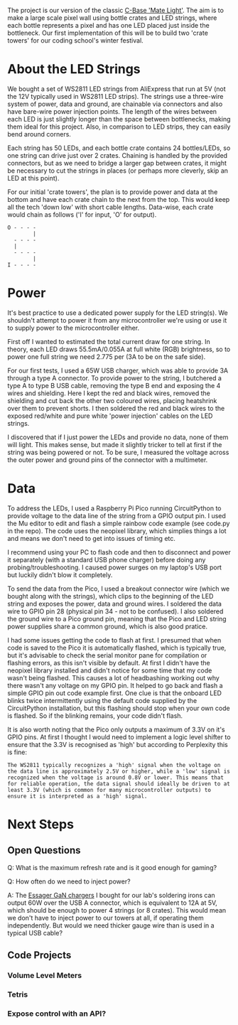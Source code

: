 The project is our version of the classic [C-Base 'Mate Light'](https://github.com/jaseg/matelight). The aim is to make a large scale pixel wall using bottle crates and LED strings, where each bottle represents a pixel and has one LED placed just inside the bottleneck. Our first implementation of this will be to build two 'crate towers' for our coding school's winter festival.

# About the LED Strings

We bought a set of WS2811 LED strings from AliExpress that run at 5V (not the 12V typically used in WS2811 LED strips). The strings use a three-wire system of power, data and ground, are chainable via connectors and also have bare-wire power injection points. The length of the wires between each LED is just slightly longer than the space between bottlenecks, making them ideal for this project. Also, in comparison to LED strips, they can easily bend around corners.

Each string has 50 LEDs, and each bottle crate contains 24 bottles/LEDs, so one string can drive just over 2 crates. Chaining is handled by the provided connectors, but as we need to bridge a larger gap between crates, it might be necessary to cut the strings in places (or perhaps more cleverly, skip an LED at this point).

For our initial 'crate towers', the plan is to provide power and data at the bottom and have each crate chain to the next from the top. This would keep all the tech 'down low' with short cable lengths. Data-wise, each crate would chain as follows ('I' for input, 'O' for output).

```
O - - - -
        |
  - - - -
  |
  - - - -
        |
I - - - -
```
# Power

It's best practice to use a dedicated power supply for the LED string(s). We shouldn't attempt to power it from any microcontroller we're using or use it to supply power to the microcontroller either. 

First off I wanted to estimated the total current draw for one string. In theory, each LED draws 55.5mA/0.055A at full white (RGB) brightness, so to power one full string we need 2.775 per (3A to be on the safe side).

For our first tests, I used a 65W USB charger, which was able to provide 3A through a type A connector. To provide power to the string, I butchered a type A to type B USB cable, removing the type B end and exposing the 4 wires and shielding. Here I kept the red and black wires, removed the shielding and cut back the other two coloured wires, placing heatshrink over them to prevent shorts. I then soldered the red and black wires to the exposed red/white and pure white 'power injection' cables on the LED strings.

I discovered that if I just power the LEDs and provide no data, none of them will light. This makes sense, but made it slightly tricker to tell at first if the string was being powered or not. To be sure, I measured the voltage across the outer power and ground pins of the connector with a multimeter.

# Data

To address the LEDs, I used a Raspberry Pi Pico running CircuitPython to provide voltage to the data line of the string from a GPIO output pin. I used the Mu editor to edit and flash a simple rainbow code example (see code.py in the repo). The code uses the neopixel library, which simplies things a lot and means we don't need to get into issues of timing etc.

I recommend using your PC to flash code and then to disconnect and power it separately (with a standard USB phone charger) before doing any probing/troubleshooting. I caused power surges on my laptop's USB port but luckily didn't blow it completely.

To send the data from the Pico, I used a breakout connector wire (which we bought along with the strings), which clips to the beginning of the LED string and exposes the power, data and ground wires. I soldered the data wire to GPIO pin 28 (physical pin 34 - not to be confused). I also soldered the ground wire to a Pico ground pin, meaning that the Pico and LED string power supplies share a common ground, which is also good pratice.

I had some issues getting the code to flash at first. I presumed that when code is saved to the Pico it is automatically flashed, which is typically true, but it's advisable to check the serial monitor pane for compilation or flashing errors, as this isn't visible by default. At first I didn't have the neopixel library installed and didn't notice for some time that my code wasn't being flashed. This causes a lot of headbashing working out why there wasn't any voltage on my GPIO pin. It helped to go back and flash a simple GPIO pin out code example first. One clue is that the onboard LED blinks twice intermittently using the default code supplied by the CircuitPython installation, but this flashing should stop when your own code is flashed. So if the blinking remains, your code didn't flash.

It is also worth noting that the Pico only outputs a maximum of 3.3V on it's GPIO pins. At first I thought I would need to implement a logic level shifter to ensure that the 3.3V is recognised as 'high' but according to Perplexity this is fine:

```
The WS2811 typically recognizes a 'high' signal when the voltage on the data line is approximately 2.5V or higher, while a 'low' signal is recognized when the voltage is around 0.8V or lower. This means that for reliable operation, the data signal should ideally be driven to at least 3.3V (which is common for many microcontroller outputs) to ensure it is interpreted as a 'high' signal.
```

# Next Steps

## Open Questions

Q: What is the maximum refresh rate and is it good enough for gaming?

Q: How often do we need to inject power?

A: The [Essager GaN chargers](https://www.aliexpress.com/item/1005004306745418.html) I bought for our lab's soldering irons can output 60W over the USB A connector, which is equivalent to 12A at 5V, which should be enough to power 4 strings (or 8 crates). This would mean we don't have to inject power to our towers at all, if operating them independently. But would we need thicker gauge wire than is used in a typical USB cable?

## Code Projects

### Volume Level Meters

### Tetris

### Expose control with an API?